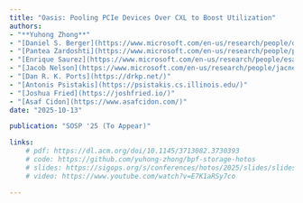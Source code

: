 ```yaml
---
title: "Oasis: Pooling PCIe Devices Over CXL to Boost Utilization"
authors:
- "**Yuhong Zhong**"
- "[Daniel S. Berger](https://www.microsoft.com/en-us/research/people/daberg/)"
- "[Pantea Zardoshti](https://www.microsoft.com/en-us/research/people/pzardoshti/)"
- "[Enrique Saurez](https://www.microsoft.com/en-us/research/people/esaurez/)"
- "[Jacob Nelson](https://www.microsoft.com/en-us/research/people/jacnels/)"
- "[Dan R. K. Ports](https://drkp.net/)"
- "[Antonis Psistakis](https://psistakis.cs.illinois.edu/)"
- "[Joshua Fried](https://joshfried.io/)"
- "[Asaf Cidon](https://www.asafcidon.com/)"
date: "2025-10-13"

publication: "SOSP '25 (To Appear)"

links:
    # pdf: https://dl.acm.org/doi/10.1145/3713082.3730393
    # code: https://github.com/yuhong-zhong/bpf-storage-hotos
    # slides: https://sigops.org/s/conferences/hotos/2025/slides/slides321.pdf
    # video: https://www.youtube.com/watch?v=E7K1aRSy7co

---
```



